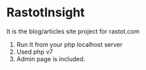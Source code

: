 # RastotInsight
It is the blog/articles site project for rastot.com
1. Run It from your php localhost server
2. Used php v7
3. Admin page is included.

